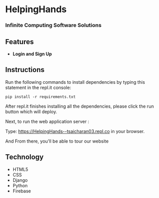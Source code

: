 # HelpingHands
### Infinite Computing Software Solutions

<!-- Share recipes from your virtual fridge and find out which ones you can make from your ingredients. -->


## Features
- **Login and Sign Up**


## Instructions
Run the following commands to install dependencies by typing this statement in the repl.it console:
```
pip install -r requirements.txt
```

After repl.it finishes installing all the dependencies, please click the run button which will deploy.

Next, to run the web application server :

Type: https://HelpingHands--tsaicharan03.repl.co in your browser.

And From there, you'll be able to tour our website

## Technology
- HTML5
- CSS
- Django
- Python
- Firebase

